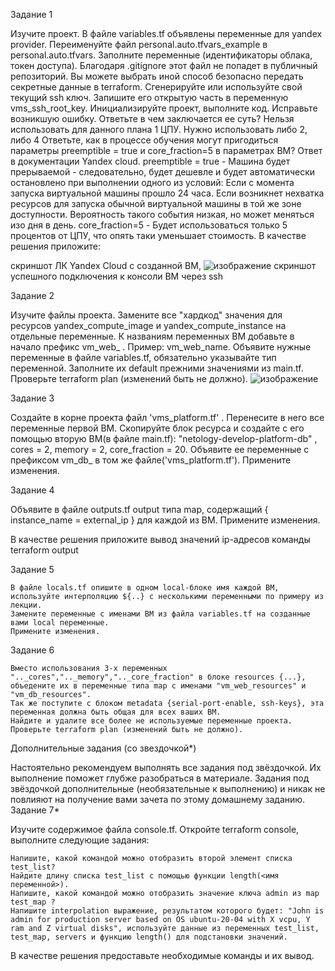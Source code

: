 Задание 1

Изучите проект. В файле variables.tf объявлены переменные для yandex provider.
Переименуйте файл personal.auto.tfvars_example в personal.auto.tfvars. Заполните переменные (идентификаторы облака, токен доступа). Благодаря .gitignore этот файл не попадет в публичный репозиторий. Вы можете выбрать иной способ безопасно передать секретные данные в terraform.
Сгенерируйте или используйте свой текущий ssh ключ. Запишите его открытую часть в переменную vms_ssh_root_key.
Инициализируйте проект, выполните код. Исправьте возникшую ошибку. Ответьте в чем заключается ее суть?
    Нельзя использовать для данного плана 1 ЦПУ. Нужно использовать либо 2, либо 4
Ответьте, как в процессе обучения могут пригодиться параметры preemptible = true и core_fraction=5 в параметрах ВМ? Ответ в документации Yandex cloud.
    preemptible = true - Машина будет прерываемой - следовательно, будет дешевле и будет автоматически остановлено при выполнении одного из условий: 
        Если с момента запуска виртуальной машины прошло 24 часа.
        Если возникнет нехватка ресурсов для запуска обычной виртуальной машины в той же зоне доступности. Вероятность такого события низкая, но может меняться изо дня в день.
    core_fraction=5 - Будет использоваться только 5 процентов от ЦПУ, что опять таки уменьшает стоимость.
В качестве решения приложите:

скриншот ЛК Yandex Cloud с созданной ВМ,
    ![изображение](https://github.com/gambrilus/devops-netology/assets/100866321/9bb7b36c-da42-478a-8bf0-41befb51dff6)
скриншот успешного подключения к консоли ВМ через ssh
    
   

Задание 2

Изучите файлы проекта.
Замените все "хардкод" значения для ресурсов yandex_compute_image и yandex_compute_instance на отдельные переменные. К названиям переменных ВМ добавьте в начало префикс vm_web_ . Пример: vm_web_name.
Объявите нужные переменные в файле variables.tf, обязательно указывайте тип переменной. Заполните их default прежними значениями из main.tf.
Проверьте terraform plan (изменений быть не должно).
    ![изображение](https://github.com/gambrilus/devops-netology/assets/100866321/96caa9a0-ee51-4ebd-8bc4-4227cc1e75a3)


Задание 3

Создайте в корне проекта файл 'vms_platform.tf' . Перенесите в него все переменные первой ВМ.
Скопируйте блок ресурса и создайте с его помощью вторую ВМ(в файле main.tf): "netology-develop-platform-db" , cores = 2, memory = 2, core_fraction = 20. Объявите ее переменные с префиксом vm_db_ в том же файле('vms_platform.tf').
Примените изменения.

Задание 4

Объявите в файле outputs.tf output типа map, содержащий { instance_name = external_ip } для каждой из ВМ.
Примените изменения.

В качестве решения приложите вывод значений ip-адресов команды terraform output
    
Задание 5

    В файле locals.tf опишите в одном local-блоке имя каждой ВМ, используйте интерполяцию ${..} с несколькими переменными по примеру из лекции.
    Замените переменные с именами ВМ из файла variables.tf на созданные вами local переменные.
    Примените изменения.

Задание 6

    Вместо использования 3-х переменных ".._cores",".._memory",".._core_fraction" в блоке resources {...}, объедените их в переменные типа map с именами "vm_web_resources" и "vm_db_resources".
    Так же поступите с блоком metadata {serial-port-enable, ssh-keys}, эта переменная должна быть общая для всех ваших ВМ.
    Найдите и удалите все более не используемые переменные проекта.
    Проверьте terraform plan (изменений быть не должно).

Дополнительные задания (со звездочкой*)

Настоятельно рекомендуем выполнять все задания под звёздочкой.
Их выполнение поможет глубже разобраться в материале. Задания под звёздочкой дополнительные (необязательные к выполнению) и никак не повлияют на получение вами зачета по этому домашнему заданию.
Задание 7*

Изучите содержимое файла console.tf. Откройте terraform console, выполните следующие задания:

    Напишите, какой командой можно отобразить второй элемент списка test_list?
    Найдите длину списка test_list с помощью функции length(<имя переменной>).
    Напишите, какой командой можно отобразить значение ключа admin из map test_map ?
    Напишите interpolation выражение, результатом которого будет: "John is admin for production server based on OS ubuntu-20-04 with X vcpu, Y ram and Z virtual disks", используйте данные из переменных test_list, test_map, servers и функцию length() для подстановки значений.

В качестве решения предоставьте необходимые команды и их вывод.
